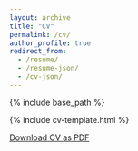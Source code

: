 ```yaml
---
layout: archive
title: "CV"
permalink: /cv/
author_profile: true
redirect_from:
  - /resume/
  - /resume-json/
  - /cv-json/
---
```


{% include base_path %}

{% include cv-template.html %}

<div class="cv-download-links">
  <a href="{{ base_path }}/files/cv.pdf" class="btn btn--primary">Download CV as PDF</a>
</div>
